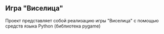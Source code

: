 ## Игра "Виселица"

Проект представляет собой реализацию игры "Виселица" с помощью средств языка Python (библиотека pygame)